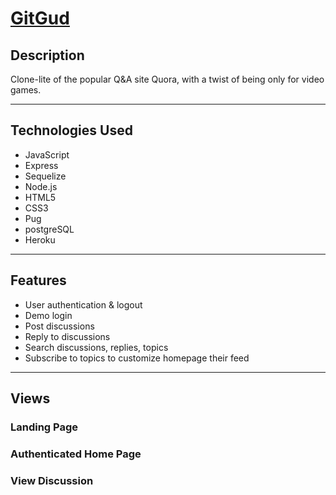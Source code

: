 # <a href="https://gitgud-app.herokuapp.com/" target="_blank">GitGud</a>

## Description

Clone-lite of the popular Q&A site Quora, with a twist of being only for video games. 
***

## Technologies Used
- JavaScript
- Express
- Sequelize
- Node.js
- HTML5
- CSS3
- Pug
- postgreSQL
- Heroku
***

## Features
- User authentication & logout
- Demo login
- Post discussions
- Reply to discussions 
- Search discussions, replies, topics
- Subscribe to topics to customize homepage their feed
***

## Views

### Landing Page

### Authenticated Home Page

### View Discussion
